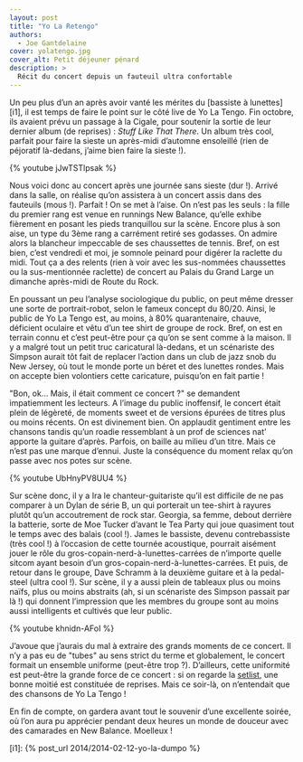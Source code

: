 ```yaml
---
layout: post
title: "Yo La Retengo"
authors:
  - Joe Gantdelaine
cover: yolatengo.jpg
cover_alt: Petit déjeuner pénard
description: >
  Récit du concert depuis un fauteuil ultra confortable
---
```


Un peu plus d’un an après avoir vanté les mérites du [bassiste à lunettes][i1],
il est temps de faire le point sur le côté live de Yo La Tengo. Fin octobre, ils
avaient prévu un passage à la Cigale, pour soutenir la sortie de leur dernier
album (de reprises) : _Stuff Like That There_. Un album très cool, parfait pour
faire la sieste un après-midi d’automne ensoleillé (rien de péjoratif là-dedans,
j’aime bien faire la sieste !).

{% youtube jJwTSTlpsak %}

Nous voici donc au concert après une journée sans sieste (dur !). Arrivé dans la
salle, on réalise qu’on assistera à un concert assis dans des fauteuils
(mous !). Parfait ! On se met à l’aise. On n’est pas les seuls : la fille du
premier rang est venue en runnings New Balance, qu’elle exhibe fièrement en
posant les pieds tranquillou sur la scène. Encore plus à son aise, un type du
3ème rang a carrément retiré ses godasses. On admire alors la blancheur
impeccable de ses chaussettes de tennis. Bref, on est bien, c’est vendredi et
moi, je somnole peinard pour digérer la raclette du midi. Tout ça a des relents
(rien à voir avec les sus-nommées chaussettes ou la sus-mentionnée raclette) de
concert au Palais du Grand Large un dimanche après-midi de Route du Rock.

En poussant un peu l’analyse sociologique du public, on peut même dresser une
sorte de portrait-robot, selon le fameux concept du 80/20. Ainsi, le public de
Yo La Tengo est, au moins, à 80% quarantenaire, chauve, déficient oculaire et
vêtu d’un tee shirt de groupe de rock. Bref, on est en terrain connu et c’est
peut-être pour ça qu’on se sent comme à la maison. Il y a malgré tout un petit
truc caricatural là-dedans, et un scénariste des Simpson aurait tôt fait de
replacer l’action dans un club de jazz snob du New Jersey, où tout le monde
porte un béret et des lunettes rondes. Mais on accepte bien volontiers cette
caricature, puisqu’on en fait partie !

"Bon, ok… Mais, il était comment ce concert ?" se demandent impatiemment les
lecteurs. A l’image du public inoffensif, le concert était plein de légèreté, de
moments sweet et de versions épurées de titres plus ou moins récents. On est
divinement bien. On applaudit gentiment entre les chansons tandis qu’un roadie
ressemblant à un prof de sciences nat’ apporte la guitare d’après. Parfois, on
baille au milieu d’un titre. Mais ce n’est pas une marque d’ennui. Juste la
conséquence du moment relax qu’on passe avec nos potes sur scène.

{% youtube UbHnyPV8UU4 %}

Sur scène donc, il y a Ira le chanteur-guitariste qu’il est difficile de ne pas
comparer à un Dylan de série B, un qui porterait un tee-shirt à rayures plutôt
qu’un accoutrement de rock star. Georgia, sa femme, debout derrière la batterie,
sorte de Moe Tucker d’avant le Tea Party qui joue quasiment tout le temps avec
des balais (cool !). James le bassiste, devenu contrebassiste (très cool !) à
l’occasion de cette tournée acoustique, pourrait aisément jouer le rôle du
gros-copain-nerd-à-lunettes-carrées de n’importe quelle sitcom ayant besoin d’un
gros-copain-nerd-à-lunettes-carrées. Et puis, de retour dans le groupe, Dave
Schramm à la deuxième guitare et à la pedal-steel (ultra cool !). Sur scène, il
y a aussi plein de tableaux plus ou moins naïfs, plus ou moins abstraits (ah, si
un scénariste des Simpson passait par là !) qui donnent l’impression que les
membres du groupe sont au moins aussi intelligents et cultivés que leur public.

{% youtube khnidn-AFoI %}

J’avoue que j’aurais du mal à extraire des grands moments de ce concert. Il n’y
a pas eu de "tubes" au sens strict du terme et globalement, le concert formait
un ensemble uniforme (peut-être trop ?). D’ailleurs, cette uniformité est
peut-être la grande force de ce concert : si on regarde la [setlist][1], une
bonne moitié est constituée de reprises. Mais ce soir-là, on n’entendait que des
chansons de Yo La Tengo !

En fin de compte, on gardera avant tout le souvenir d’une excellente soirée, où
l’on aura pu apprécier pendant deux heures un monde de douceur avec des
camarades en New Balance. Moelleux !

[1]:
  https://www.setlist.fm/setlist/yo-la-tengo/2015/la-cigale-paris-france-bf58142.html

[i1]: {% post_url 2014/2014-02-12-yo-la-dumpo %}
